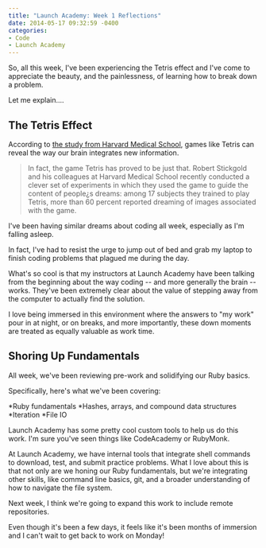 ```yaml
---
title: "Launch Academy: Week 1 Reflections"
date: 2014-05-17 09:32:59 -0400
categories: 
- Code
- Launch Academy
---
```


So, all this week, I've been experiencing the Tetris effect and I've come to appreciate the beauty, and the painlessness, of learning how to break down a problem.

Let me explain....

<!-- more -->

The Tetris Effect
-----------------

According to <a href="http://www.scientificamerican.com/article/tetris-dreams/">the study from Harvard Medical School</a>, games like Tetris can reveal the way our brain integrates new information.

<blockquote>In fact, the game Tetris has proved to be just that. Robert Stickgold and his colleagues at Harvard Medical School recently conducted a clever set of experiments in which they used the game to guide the content of people¿s dreams: among 17 subjects they trained to play Tetris, more than 60 percent reported dreaming of images associated with the game. </blockquote>

I've been having similar dreams about coding all week, especially as I'm falling asleep.

In fact, I've had to resist the urge to jump out of bed and grab my laptop to finish coding problems that plagued me during the day.

What's so cool is that my instructors at Launch Academy have been talking from the beginning about the way coding -- and more generally the brain -- works. They've been extremely clear about the value of stepping away from the computer to actually find the solution.

I love being immersed in this environment where the answers to "my work" pour in at night, or on breaks, and more importantly, these down moments are treated as equally valuable as work time.

Shoring Up Fundamentals
-----------------------

All week, we've been reviewing pre-work and solidifying our Ruby basics.

Specifically, here's what we've been covering:

*Ruby fundamentals
*Hashes, arrays, and compound data structures
*Iteration
*File IO

Launch Academy has some pretty cool custom tools to help us do this work. I'm sure you've seen things like CodeAcademy or RubyMonk.

At Launch Academy, we have internal tools that integrate shell commands to download, test, and submit practice problems. What I love about this is that not only are we honing our Ruby fundamentals, but we're integrating other skills, like command line basics, git, and a broader understanding of how to navigate the file system.

Next week, I think we're going to expand this work to include remote repositories.

Even though it's been a few days, it feels like it's been months of immersion and I can't wait to get back to work on Monday!

